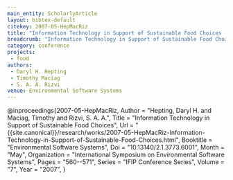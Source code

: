 ```yaml
---
main_entity: ScholarlyArticle
layout: bibtex-default
citekey: 2007-05-HepMacRiz
title: "Information Technology in Support of Sustainable Food Choices (2007)"
breadcrumb: "Information Technology in Support of Sustainable Food Choices (2007)"
category: conference
projects:
 - food
authors:
 - Daryl H. Hepting
 - Timothy Maciag
 - S. A. A. Rizvi
venue: Environmental Software Systems
---
```

@inproceedings{2007-05-HepMacRiz,
	Author =  "Hepting, Daryl H. and Maciag, Timothy and Rizvi, S. A. A.",
	Title =  "Information Technology in Support of Sustainable Food Choices",
	Url = \"{{site.canonical}}/research/works/2007-05-HepMacRiz-Information-Technology-in-Support-of-Sustainable-Food-Choices.html\",
	Booktitle =  "Environmental Software Systems",
	Doi =  "10.13140/2.1.3773.6001",
	Month =  "May",
	Organization =  "International Symposium on Environmental Software Systems",
	Pages =  "560--571",
	Series =  "IFIP Conference Series",
	Volume =  "7",
	Year =  "2007",
}
